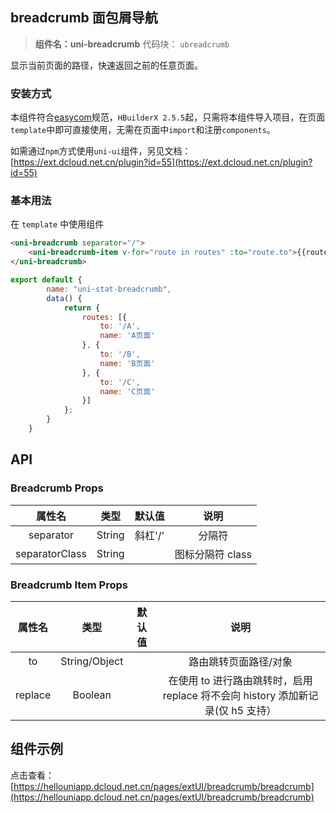 
## breadcrumb 面包屑导航
> **组件名：uni-breadcrumb**
> 代码块： `ubreadcrumb`

显示当前页面的路径，快速返回之前的任意页面。

### 安装方式

本组件符合[easycom](https://uniapp.dcloud.io/collocation/pages?id=easycom)规范，`HBuilderX 2.5.5`起，只需将本组件导入项目，在页面`template`中即可直接使用，无需在页面中`import`和注册`components`。

如需通过`npm`方式使用`uni-ui`组件，另见文档：[https://ext.dcloud.net.cn/plugin?id=55](https://ext.dcloud.net.cn/plugin?id=55)

### 基本用法

在 ``template`` 中使用组件

```html
<uni-breadcrumb separator="/">
	<uni-breadcrumb-item v-for="route in routes" :to="route.to">{{route.name}}</uni-breadcrumb-item>
</uni-breadcrumb>
```

```js
export default {
		name: "uni-stat-breadcrumb",
		data() {
			return {
				routes: [{
					to: '/A',
					name: 'A页面'
				}, {
					to: '/B',
					name: 'B页面'
				}, {
					to: '/C',
					name: 'C页面'
				}]
			};
		}
	}
```


## API

### Breadcrumb Props

|属性名			|类型	|默认值	|说明				|
|:-:			|:-:	|:-:	|:-:				|
|separator		|String	|斜杠'/'|分隔符				|
|separatorClass	|String	|		|图标分隔符 class	|

### Breadcrumb Item Props

|属性名	|类型			|默认值	|说明																			|
|:-:	|:-:			|:-:	|:-:																			|
|to		|String/Object	|		|路由跳转页面路径/对象															|
|replace|Boolean		|		|在使用 to 进行路由跳转时，启用 replace 将不会向 history 添加新记录(仅 h5 支持）|




## 组件示例

点击查看：[https://hellouniapp.dcloud.net.cn/pages/extUI/breadcrumb/breadcrumb](https://hellouniapp.dcloud.net.cn/pages/extUI/breadcrumb/breadcrumb)